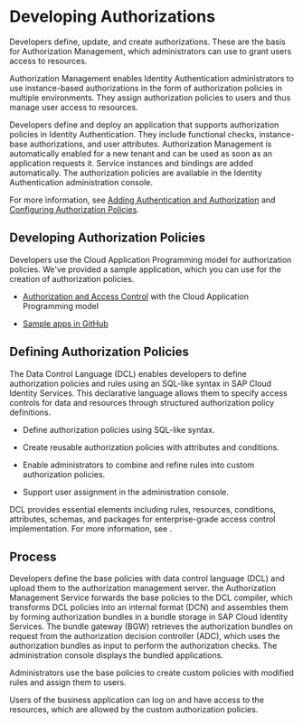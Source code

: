 <!-- loio22928a2d8b7e42cc887398ca72019821 -->

# Developing Authorizations

Developers define, update, and create authorizations. These are the basis for Authorization Management, which administrators can use to grant users access to resources.

Authorization Management enables Identity Authentication administrators to use instance-based authorizations in the form of authorization policies in multiple environments. They assign authorization policies to users and thus manage user access to resources.

Developers define and deploy an application that supports authorization policies in Identity Authentication. They include functional checks, instance-base authorizations, and user attributes. Authorization Management is automatically enabled for a new tenant and can be used as soon as an application requests it. Service instances and bindings are added automatically. The authorization policies are available in the Identity Authentication administration console.

For more information, see [Adding Authentication and Authorization](https://help.sap.com/docs/authorization-and-trust-management-service/authorization-and-trust-management/adding-authentication-and-authorization) and [Configuring Authorization Policies](../Operation-Guide/configuring-authorization-policies-982ac5f.md).



<a name="loio22928a2d8b7e42cc887398ca72019821__section_t2p_2wb_dzb"/>

## Developing Authorization Policies

Developers use the Cloud Application Programming model for authorization policies. We've provided a sample application, which you can use for the creation of authorization policies.

-   [Authorization and Access Control](https://cap.cloud.sap/docs/guides/authorization) with the Cloud Application Programming model

-   [Sample apps in GitHub](https://github.com/SAP-samples/cloud-cap-samples)




<a name="loio22928a2d8b7e42cc887398ca72019821__section_yvw_zjm_bgc"/>

## Defining Authorization Policies

The Data Control Language \(DCL\) enables developers to define authorization policies and rules using an SQL-like syntax in SAP Cloud Identity Services. This declarative language allows them to specify access controls for data and resources through structured authorization policy definitions.

-   Define authorization policies using SQL-like syntax.

-   Create reusable authorization policies with attributes and conditions.

-   Enable administrators to combine and refine rules into custom authorization policies.

-   Support user assignment in the administration console.


DCL provides essential elements including rules, resources, conditions, attributes, schemas, and packages for enterprise-grade access control implementation. For more information, see  <?sap-ot O2O class="- topic/xref " href="38baa251132c4b088f41261fb3158fb3.xml" text="" desc="" xtrc="xref:5" xtrf="file:/home/builder/src/dita-all/wbz1500991557538/loio629f7cb06f6947988dcaf8bedbe45873_en-US/src/content/localization/en-us/22928a2d8b7e42cc887398ca72019821.xml" output-class="" outputTopicFile="file:/home/builder/tp.net.sf.dita-ot/2.3/plugins/com.elovirta.dita.markdown_1.3.0/xsl/dita2markdownImpl.xsl" ?> .



## Process

Developers define the base policies with data control language \(DCL\) and upload them to the authorization management server. the Authorization Management Service forwards the base policies to the DCL compiler, which transforms DCL policies into an internal format \(DCN\) and assembles them by forming authorization bundles in a bundle storage in SAP Cloud Identity Services. The bundle gateway \(BGW\) retrieves the authorization bundles on request from the authorization decision controller \(ADC\), which uses the authorization bundles as input to perform the authorization checks. The administration console displays the bundled applications.

Administrators use the base policies to create custom policies with modified rules and assign them to users.

Users of the business application can log on and have access to the resources, which are allowed by the custom authorization policies.

